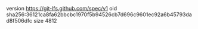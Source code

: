 version https://git-lfs.github.com/spec/v1
oid sha256:36121ca8fa62bbcbc1970f5b94526cb7d696c9601ec92a6b45793dad8f506dfc
size 4812
